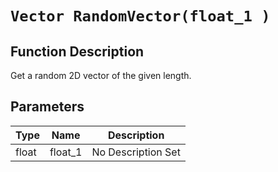 # `Vector RandomVector(float_1 )`
## Function Description
Get a random 2D vector of the given length.
## Parameters
Type|Name|Description
--|--|--
float|float_1|No Description Set
